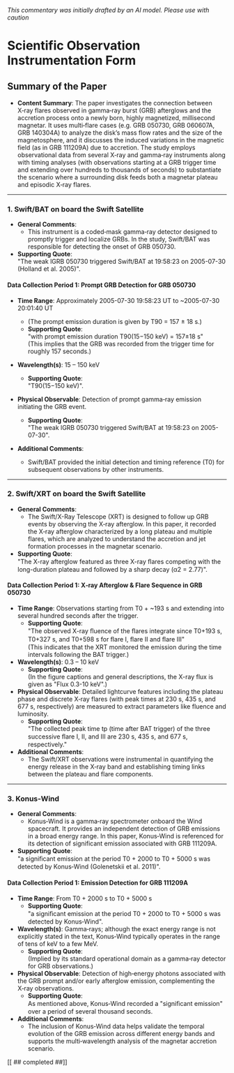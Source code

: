 _This commentary was initially drafted by an AI model. Please use with caution_

# Scientific Observation Instrumentation Form

## Summary of the Paper
- **Content Summary**: The paper investigates the connection between X‑ray flares observed in gamma‑ray burst (GRB) afterglows and the accretion process onto a newly born, highly magnetized, millisecond magnetar. It uses multi‑flare cases (e.g. GRB 050730, GRB 060607A, GRB 140304A) to analyze the disk’s mass flow rates and the size of the magnetosphere, and it discusses the induced variations in the magnetic field (as in GRB 111209A) due to accretion. The study employs observational data from several X‑ray and gamma‑ray instruments along with timing analyses (with observations starting at a GRB trigger time and extending over hundreds to thousands of seconds) to substantiate the scenario where a surrounding disk feeds both a magnetar plateau and episodic X‑ray flares.

---

### 1. Swift/BAT on board the Swift Satellite
- **General Comments**:
  - This instrument is a coded‑mask gamma‑ray detector designed to promptly trigger and localize GRBs. In the study, Swift/BAT was responsible for detecting the onset of GRB 050730.
- **Supporting Quote**:  
  "The weak lGRB 050730 triggered Swift/BAT at 19:58:23 on 2005-07-30 (Holland et al. 2005)".
  
#### Data Collection Period 1: Prompt GRB Detection for GRB 050730
- **Time Range**: Approximately 2005-07-30 19:58:23 UT to ~2005-07-30 20:01:40 UT  
  - (The prompt emission duration is given by T90 = 157 ± 18 s.)
  - **Supporting Quote**:  
    "with prompt emission duration T90(15−150 keV) = 157±18 s"  
    (This implies that the GRB was recorded from the trigger time for roughly 157 seconds.)
- **Wavelength(s)**: 15 – 150 keV  
  - **Supporting Quote**:  
    "T90(15−150 keV)".
- **Physical Observable**: Detection of prompt gamma‑ray emission initiating the GRB event.
  - **Supporting Quote**:  
    "The weak lGRB 050730 triggered Swift/BAT at 19:58:23 on 2005-07-30".

- **Additional Comments**:  
  - Swift/BAT provided the initial detection and timing reference (T0) for subsequent observations by other instruments.

---

### 2. Swift/XRT on board the Swift Satellite
- **General Comments**:
  - The Swift/X-Ray Telescope (XRT) is designed to follow up GRB events by observing the X‑ray afterglow. In this paper, it recorded the X‑ray afterglow characterized by a long plateau and multiple flares, which are analyzed to understand the accretion and jet formation processes in the magnetar scenario.
- **Supporting Quote**:  
  "The X-ray afterglow featured as three X-ray ﬂares competing with the long-duration plateau and followed by a sharp decay (α2 = 2.77)".

#### Data Collection Period 1: X‑ray Afterglow & Flare Sequence in GRB 050730
- **Time Range**: Observations starting from T0 + ~193 s and extending into several hundred seconds after the trigger.
  - **Supporting Quote**:  
    "The observed X-ray ﬂuence of the ﬂares integrate since T0+193 s, T0+327 s, and T0+598 s for ﬂare I, ﬂare II and ﬂare III"  
    (This indicates that the XRT monitored the emission during the time intervals following the BAT trigger.)
- **Wavelength(s)**: 0.3 – 10 keV  
  - **Supporting Quote**:  
    (In the figure captions and general descriptions, the X-ray flux is given as "Flux 0.3-10 keV".)
- **Physical Observable**: Detailed lightcurve features including the plateau phase and discrete X‑ray flares (with peak times at 230 s, 435 s, and 677 s, respectively) are measured to extract parameters like fluence and luminosity.
  - **Supporting Quote**:  
    "The collected peak time tp (time after BAT trigger) of the three successive ﬂare I, II, and III are 230 s, 435 s, and 677 s, respectively."
- **Additional Comments**:
  - The Swift/XRT observations were instrumental in quantifying the energy release in the X‑ray band and establishing timing links between the plateau and flare components.

---

### 3. Konus‑Wind
- **General Comments**:
  - Konus‑Wind is a gamma‑ray spectrometer onboard the Wind spacecraft. It provides an independent detection of GRB emissions in a broad energy range. In this paper, Konus‑Wind is referenced for its detection of significant emission associated with GRB 111209A.
- **Supporting Quote**:  
  "a signiﬁcant emission at the period T0 + 2000 to T0 + 5000 s was detected by Konus‑Wind (Golenetskii et al. 2011)".
  
#### Data Collection Period 1: Emission Detection for GRB 111209A
- **Time Range**: From T0 + 2000 s to T0 + 5000 s  
  - **Supporting Quote**:  
    "a signiﬁcant emission at the period T0 + 2000 to T0 + 5000 s was detected by Konus‑Wind".
- **Wavelength(s)**: Gamma‑rays; although the exact energy range is not explicitly stated in the text, Konus‑Wind typically operates in the range of tens of keV to a few MeV.
  - **Supporting Quote**:  
    (Implied by its standard operational domain as a gamma‑ray detector for GRB observations.)
- **Physical Observable**: Detection of high‑energy photons associated with the GRB prompt and/or early afterglow emission, complementing the X‑ray observations.
  - **Supporting Quote**:  
    As mentioned above, Konus‑Wind recorded a "signiﬁcant emission" over a period of several thousand seconds.
- **Additional Comments**:
  - The inclusion of Konus‑Wind data helps validate the temporal evolution of the GRB emission across different energy bands and supports the multi‑wavelength analysis of the magnetar accretion scenario.

[[ ## completed ##]]
